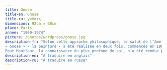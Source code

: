 ```yaml
---
title: Gnose
title-en: Gnose
title-ru: γνῶσις
dimensions: 92cm × 60cm
place: Paris
annee: "1960-1974"
picture: /photos/wordpress/gnose.jpg
description-fr: "Selon cette approche philosophique, le salut de l’âme n’est possible que par la connaissance de la divinité, et par là, de la connaissance de soi-même. Montlaur avait certainement en tête les « Gnossiennes » d’Erik Satie qu’il lui arrivait d’écouter lorsqu’il peignait. Il avait une grande admiration pour l’œuvre de Satie, l’ami d’Apollinaire.
« Gnose » - la peinture - a été réalisée en deux fois, commencée en 1960, terminée en 1974. On reconnait bien le geste très dynamique de ses années 1960, la « finition », elle, apporte une richesse chromatique que l’on retrouve dans toutes ses peintures des dernières années.
Pour Montlaur, la connaissance du plus profond de soi, n’a été rendue possible, ironiquement, que par l’éclatement de sa boîte crânienne; la gnose est devenue autopsie. On aperçoit le contour blanc de la tête et du cou et l’éclat d’obus, carré, noir, qui pénétra dans la cavité oculaire du commando Montlaur le matin du 1er novembre 1944 (lors du débarquement allié de Flessingue en Hollande) et le fit souffrir toute sa vie."
description-en: "À traduire en anglais"
description-ru: "À traduire en russe"
---
```

